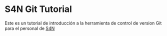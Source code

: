 # S4N Git Tutorial
Este es un tutorial de introducción a la herramienta de control de version Git para el personal de 
[S4N](https://s4n.co)
